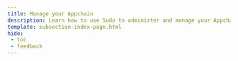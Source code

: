 ```yaml
---
title: Manage your Appchain
description: Learn how to use Sudo to administer and manage your Appchain, including upgrading your chain's runtime, minting tokens, rotating the Sudo keys and more.
template: subsection-index-page.html
hide:
 - toc
 - feedback
---
```

